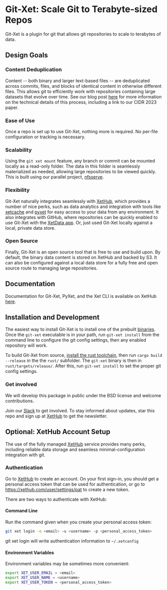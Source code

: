 # Git-Xet: Scale Git to Terabyte-sized Repos

Git-Xet is a plugin for git that allows git repositories to scale to terabytes of data.  

## Design Goals

### Content Deduplication

Content -- both binary and larger text-based files -- are deduplicated across commits, files, and blocks of identical content in otherwise different files.   This allows git to efficiently work with repositories containing large datasets that evolve over time.  See our blog post [here](https://about.xethub.com/blog/git-is-for-data-published-in-cidr-2023) for more information on the technical details of this process, including a link to our CIDR 2023 paper.

### Ease of Use

Once a repo is set up to use Git-Xet, nothing more is required. No per-file configuration or tracking is necessary.

### Scalability

Using the `git xet mount` feature, any branch or commit can be mounted locally as a read-only folder.  The data in this folder is seamlessly materialized as needed, allowing large repositories to be viewed quickly.  This is built using our parallel project, [nfsserve](https://github.com/xetdata/nfsserve).

### Flexibility 

Git-Xet naturally integrates seamlessly with [XetHub](https://about.xethub.com/?), which provides a number of nice perks, such as data analytics and integration with tools like [xetcache](https://github.com/xetdata/xetcache) and [pyxet](https://pyxet.readthedocs.io/en/latest/) for easy access to your data from any environment.  It also integrates with GitHub, where repositories can be quickly enabled to use Git-Xet with the [XetData app](https://xethub.com/assets/docs/github-app#xetdata-github-app). Or, just used Git-Xet  locally against a local, private data store.  

### Open Source

Finally, Git-Xet is an open source tool that is free to use and build upon.  By default, the binary data content is stored on XetHub and backed by S3.  It can also be configured against a local data store for a fully free and open source route to managing large repositories.

## Documentation 

Documentation for Git-Xet, PyXet, and the Xet CLI is available on XetHub [here](https://xethub.com/assets/docs/).

## Installation and Development

The easiest way to install Git-Xet is to install one of the prebuilt [binaries](https://github.com/xetdata/xet-tools/releases).  Once the `git-xet` executable is in your path, run `git-xet install` from the command line to configure the git config settings, then any enabled repository will work. 

To build Git-Xet from source, [install the rust toolchain](https://doc.rust-lang.org/cargo/getting-started/installation.html), then run `cargo build --release` in the the `rust/` subfolder.  The `git-xet` binary is then in `rust/targets/release/`.  After this, run `git-xet install` to set the proper git config settings.

### Get involved

We will develop this package in public under the BSD license and welcome contributions.

Join our [Slack](https://communityinviter.com/apps/xetdata/xet) to get involved. To stay informed about updates, star this repo and sign up at [XetHub](https://xethub.com/user/sign_up) to get the newsletter.


## Optional: XetHub Account Setup

The use of the fully managed [XetHub](about.xethub.com) service provides many perks, including reliable data storage and seamless minimal-configuration integration with git.

### Authentication

Go to [XetHub](https://xethub.com/user/sign_up) to create an account.  On your first sign-in, you should get a personal access token that can be used for authentication, or go to https://xethub.com/user/settings/pat to create a new token. 

There are two ways to authenticate with XetHub:

#### Command Line

Run the command given when you create your personal access token:

```bash
git xet login -e <email> -u <username> -p <personal_access_token>
```
git xet login will write authentication information to `~/.xetconfig`

#### Environment Variables

Environment variables may be sometimes more convenient:

```bash
export XET_USER_EMAIL = <email>
export XET_USER_NAME = <username>
export XET_USER_TOKEN = <personal_access_token>
```
